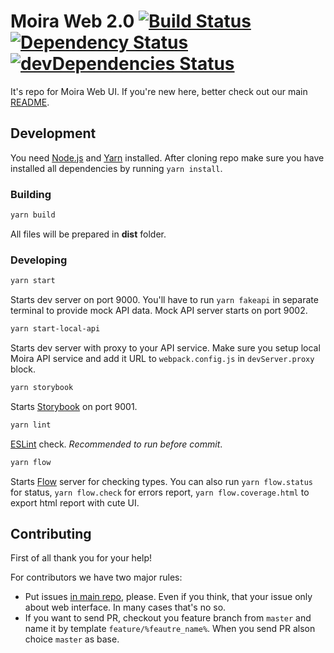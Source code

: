 # Moira Web 2.0 [![Build Status](https://travis-ci.org/moira-alert/web2.0.svg?branch=master)](https://travis-ci.org/moira-alert/web2.0) [![Dependency Status](https://david-dm.org/moira-alert/web2.0.svg)](https://david-dm.org/moira-alert/web2.0) [![devDependencies Status](https://david-dm.org/moira-alert/web2.0/dev-status.svg)](https://david-dm.org/moira-alert/web2.0?type=dev)

It's repo for Moira Web UI. If you're new here, better check out our main [README](https://github.com/moira-alert/moira/blob/master/README.md).

## Development

You need [Node.js](https://nodejs.org) and [Yarn](https://yarnpkg.com) installed. After cloning repo make sure you have installed all dependencies by running `yarn install`.

### Building

```bash
yarn build
```

All files will be prepared in **dist** folder.

### Developing

```bash
yarn start
```

Starts dev server on port 9000. You'll have to run `yarn fakeapi` in separate terminal to provide mock API data. Mock API server starts on port 9002.

```bash
yarn start-local-api
```

Starts dev server with proxy to your API service. Make sure you setup local Moira API service and add it URL to `webpack.config.js` in `devServer.proxy` block.

```bash
yarn storybook
```

Starts [Storybook](https://storybook.js.org) on port 9001.

```bash
yarn lint
```

[ESLint](https://eslint.org) check. _Recommended to run before commit_.

```bash
yarn flow
```

Starts [Flow](https://flow.org) server for checking types. You can also run `yarn flow.status` for status, `yarn flow.check` for errors report, `yarn flow.coverage.html` to export html report with cute UI.

## Contributing

First of all thank you for your help!

For contributors we have two major rules:

- Put issues [in main repo](https://github.com/moira-alert/moira/issues), please. Even if you think, that your issue only about web interface. In many cases that's no so.
- If you want to send PR, checkout you feature branch from `master` and name it by template `feature/%feautre_name%`. When you send PR alson choice `master` as base.
